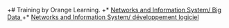 +# Training by Orange Learning.
+* [Networks and Information System/ Big Data ](https://orange.csod.com/LMS/BrownseTraining/BrownseTraining.aspx#f=1&s=536,564&o=1&h=2)
+* [Networks and Information System/ développement logiciel ](https://orange.csod.com/LMS/BrownseTraining/BrownseTraining.aspx#f=1&s=536,568&o=1&h=2)
